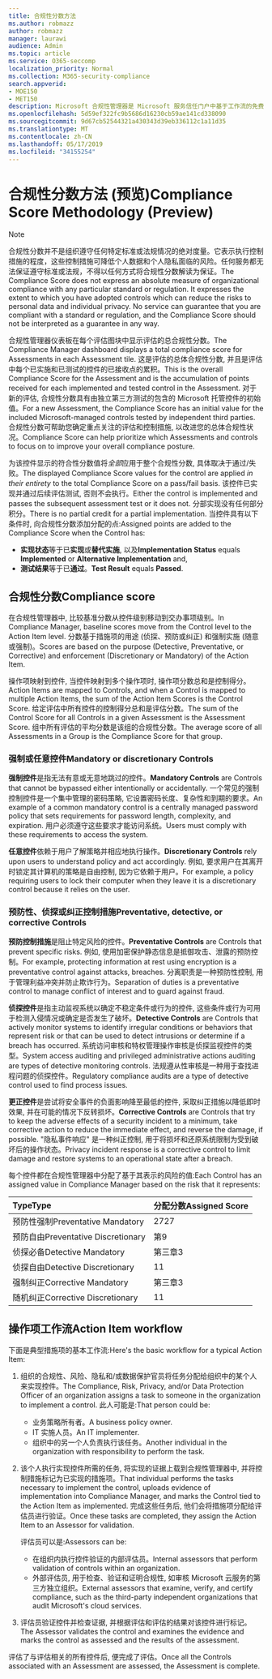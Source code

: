 ```yaml
---
title: 合规性分数方法
ms.author: robmazz
author: robmazz
manager: laurawi
audience: Admin
ms.topic: article
ms.service: O365-seccomp
localization_priority: Normal
ms.collection: M365-security-compliance
search.appverid:
- MOE150
- MET150
description: Microsoft 合规性管理器是 Microsoft 服务信任门户中基于工作流的免费风险评估工具。 合规性管理器使你能够跟踪、分配和验证与 Microsoft 云服务相关的法规遵从性活动。
ms.openlocfilehash: 5d59ef322fc9b5686d16230cb59ae141cd338090
ms.sourcegitcommit: 9d67cb52544321a430343d39eb336112c1a11d35
ms.translationtype: MT
ms.contentlocale: zh-CN
ms.lasthandoff: 05/17/2019
ms.locfileid: "34155254"
---
```

# <a name="compliance-score-methodology-preview"></a><span data-ttu-id="94d44-104">合规性分数方法 (预览)</span><span class="sxs-lookup"><span data-stu-id="94d44-104">Compliance Score Methodology (Preview)</span></span>

> [!NOTE]
> <span data-ttu-id="94d44-p102">合规性分数并不是组织遵守任何特定标准或法规情况的绝对度量。它表示执行控制措施的程度，这些控制措施可降低个人数据和个人隐私面临的风险。任何服务都无法保证遵守标准或法规，不得以任何方式将合规性分数解读为保证。</span><span class="sxs-lookup"><span data-stu-id="94d44-p102">The Compliance Score does not express an absolute measure of organizational compliance with any particular standard or regulation. It expresses the extent to which you have adopted controls which can reduce the risks to personal data and individual privacy. No service can guarantee that you are compliant with a standard or regulation, and the Compliance Score should not be interpreted as a guarantee in any way.</span></span>

<span data-ttu-id="94d44-108">合规性管理器仪表板在每个评估图块中显示评估的总合规性分数。</span><span class="sxs-lookup"><span data-stu-id="94d44-108">The Compliance Manager dashboard displays a total compliance score for Assessments in each Assessment tile.</span></span> <span data-ttu-id="94d44-109">这是评估的总体合规性分数, 并且是评估中每个已实施和已测试的控件的已接收点的累积。</span><span class="sxs-lookup"><span data-stu-id="94d44-109">This is the overall Compliance Score for the Assessment and is the accumulation of points received for each implemented and tested control in the Assessment.</span></span> <span data-ttu-id="94d44-110">对于新的评估, 合规性分数具有由独立第三方测试的包含的 Microsoft 托管控件的初始值。</span><span class="sxs-lookup"><span data-stu-id="94d44-110">For a new Assessment, the Compliance Score has an initial value for the included Microsoft-managed controls tested by independent third parties.</span></span> <span data-ttu-id="94d44-111">合规性分数可帮助您确定重点关注的评估和控制措施, 以改进您的总体合规性状况。</span><span class="sxs-lookup"><span data-stu-id="94d44-111">Compliance Score can help prioritize which Assessments and controls to focus on to improve your overall compliance posture.</span></span>

<span data-ttu-id="94d44-112">为该控件显示的符合性分数值将*全部*应用于整个合规性分数, 具体取决于通过/失败。</span><span class="sxs-lookup"><span data-stu-id="94d44-112">The displayed Compliance Score values for the control are applied *in their entirety* to the total Compliance Score on a pass/fail basis.</span></span> <span data-ttu-id="94d44-113">该控件已实现并通过后续评估测试, 否则不会执行。</span><span class="sxs-lookup"><span data-stu-id="94d44-113">Either the control is implemented and passes the subsequent assessment test or it does not.</span></span> <span data-ttu-id="94d44-114">分部实现没有任何部分积分。</span><span class="sxs-lookup"><span data-stu-id="94d44-114">There is no partial credit for a partial implementation.</span></span> <span data-ttu-id="94d44-115">当控件具有以下条件时, 向合规性分数添加分配的点:</span><span class="sxs-lookup"><span data-stu-id="94d44-115">Assigned points are added to the Compliance Score when the Control has:</span></span>

- <span data-ttu-id="94d44-116">**实现状态**等于已**实现**或**替代实施**, 以及</span><span class="sxs-lookup"><span data-stu-id="94d44-116">**Implementation Status** equals **Implemented** or **Alternative Implementation** and,</span></span>
- <span data-ttu-id="94d44-117">**测试结果**等于已**通过**。</span><span class="sxs-lookup"><span data-stu-id="94d44-117">**Test Result** equals **Passed**.</span></span>

## <a name="compliance-score"></a><span data-ttu-id="94d44-118">合规性分数</span><span class="sxs-lookup"><span data-stu-id="94d44-118">Compliance score</span></span>
  
<span data-ttu-id="94d44-119">在合规性管理器中, 比较基准分数从控件级别移动到交办事项级别。</span><span class="sxs-lookup"><span data-stu-id="94d44-119">In Compliance Manager, baseline scores move from the Control level to the Action Item level.</span></span> <span data-ttu-id="94d44-120">分数基于措施项的用途 (侦探、预防或纠正) 和强制实施 (随意或强制)。</span><span class="sxs-lookup"><span data-stu-id="94d44-120">Scores are based on the purpose (Detective, Preventative, or Corrective) and enforcement (Discretionary or Mandatory) of the Action Item.</span></span>

<span data-ttu-id="94d44-121">操作项映射到控件, 当控件映射到多个操作项时, 操作项分数总和是控制得分。</span><span class="sxs-lookup"><span data-stu-id="94d44-121">Action Items are mapped to Controls, and when a Control is mapped to multiple Action Items, the sum of the Action Item Scores is the Control Score.</span></span> <span data-ttu-id="94d44-122">给定评估中所有控件的控制得分总和是评估分数。</span><span class="sxs-lookup"><span data-stu-id="94d44-122">The sum of the Control Score for all Controls in a given Assessment is the Assessment Score.</span></span> <span data-ttu-id="94d44-123">组中所有评估的平均分数是该组的合规性分数。</span><span class="sxs-lookup"><span data-stu-id="94d44-123">The average score of all Assessments in a Group is the Compliance Score for that group.</span></span>
  
### <a name="mandatory-or-discretionary-controls"></a><span data-ttu-id="94d44-124">强制或任意控件</span><span class="sxs-lookup"><span data-stu-id="94d44-124">Mandatory or discretionary Controls</span></span>
  
 <span data-ttu-id="94d44-125">**强制控件**是指无法有意或无意地跳过的控件。</span><span class="sxs-lookup"><span data-stu-id="94d44-125">**Mandatory Controls** are Controls that cannot be bypassed either intentionally or accidentally.</span></span> <span data-ttu-id="94d44-126">一个常见的强制控制控件是一个集中管理的密码策略, 它设置密码长度、复杂性和到期的要求。</span><span class="sxs-lookup"><span data-stu-id="94d44-126">An example of a common mandatory control is a centrally managed password policy that sets requirements for password length, complexity, and expiration.</span></span> <span data-ttu-id="94d44-127">用户必须遵守这些要求才能访问系统。</span><span class="sxs-lookup"><span data-stu-id="94d44-127">Users must comply with these requirements to access the system.</span></span>
  
 <span data-ttu-id="94d44-128">**任意控件**依赖于用户了解策略并相应地执行操作。</span><span class="sxs-lookup"><span data-stu-id="94d44-128">**Discretionary Controls** rely upon users to understand policy and act accordingly.</span></span> <span data-ttu-id="94d44-129">例如, 要求用户在其离开时锁定其计算机的策略是自由控制, 因为它依赖于用户。</span><span class="sxs-lookup"><span data-stu-id="94d44-129">For example, a policy requiring users to lock their computer when they leave it is a discretionary control because it relies on the user.</span></span>
  
### <a name="preventative-detective-or-corrective-controls"></a><span data-ttu-id="94d44-130">预防性、侦探或纠正控制措施</span><span class="sxs-lookup"><span data-stu-id="94d44-130">Preventative, detective, or corrective Controls</span></span>
  
 <span data-ttu-id="94d44-131">**预防控制措施**是阻止特定风险的控件。</span><span class="sxs-lookup"><span data-stu-id="94d44-131">**Preventative Controls** are Controls that prevent specific risks.</span></span> <span data-ttu-id="94d44-132">例如, 使用加密保护静态信息是抵御攻击、泄露的预防控制。</span><span class="sxs-lookup"><span data-stu-id="94d44-132">For example, protecting information at rest using encryption is a preventative control against attacks, breaches.</span></span> <span data-ttu-id="94d44-133">分离职责是一种预防性控制, 用于管理利益冲突并防止欺诈行为。</span><span class="sxs-lookup"><span data-stu-id="94d44-133">Separation of duties is a preventative control to manage conflict of interest and to guard against fraud.</span></span>
  
 <span data-ttu-id="94d44-134">**侦探控件**是指主动监视系统以确定不稳定条件或行为的控件, 这些条件或行为可用于检测入侵情况或确定是否发生了破坏。</span><span class="sxs-lookup"><span data-stu-id="94d44-134">**Detective Controls** are Controls that actively monitor systems to identify irregular conditions or behaviors that represent risk or that can be used to detect intrusions or determine if a breach has occurred.</span></span> <span data-ttu-id="94d44-135">系统访问审核和特权管理操作审核是侦探监视控件的类型。</span><span class="sxs-lookup"><span data-stu-id="94d44-135">System access auditing and privileged administrative actions auditing are types of detective monitoring controls.</span></span> <span data-ttu-id="94d44-136">法规遵从性审核是一种用于查找进程问题的侦探控件。</span><span class="sxs-lookup"><span data-stu-id="94d44-136">Regulatory compliance audits are a type of detective control used to find process issues.</span></span>
  
<span data-ttu-id="94d44-137">**更正控件**是尝试将安全事件的负面影响降至最低的控件, 采取纠正措施以降低即时效果, 并在可能的情况下反转损坏。</span><span class="sxs-lookup"><span data-stu-id="94d44-137">**Corrective Controls** are Controls that try to keep the adverse effects of a security incident to a minimum, take corrective action to reduce the immediate effect, and reverse the damage, if possible.</span></span> <span data-ttu-id="94d44-138">"隐私事件响应" 是一种纠正控制, 用于将损坏和还原系统限制为受到破坏后的操作状态。</span><span class="sxs-lookup"><span data-stu-id="94d44-138">Privacy incident response is a corrective control to limit damage and restore systems to an operational state after a breach.</span></span>
  
<span data-ttu-id="94d44-139">每个控件都在合规性管理器中分配了基于其表示的风险的值:</span><span class="sxs-lookup"><span data-stu-id="94d44-139">Each Control has an assigned value in Compliance Manager based on the risk that it represents:</span></span>

|<span data-ttu-id="94d44-140">**Type**</span><span class="sxs-lookup"><span data-stu-id="94d44-140">**Type**</span></span>|<span data-ttu-id="94d44-141">**分配分数**</span><span class="sxs-lookup"><span data-stu-id="94d44-141">**Assigned Score**</span></span>|
|:-----|:-----|
| <span data-ttu-id="94d44-142">预防性强制</span><span class="sxs-lookup"><span data-stu-id="94d44-142">Preventative Mandatory</span></span> | <span data-ttu-id="94d44-143">27</span><span class="sxs-lookup"><span data-stu-id="94d44-143">27</span></span> |
| <span data-ttu-id="94d44-144">预防自由</span><span class="sxs-lookup"><span data-stu-id="94d44-144">Preventative Discretionary</span></span> | <span data-ttu-id="94d44-145">第</span><span class="sxs-lookup"><span data-stu-id="94d44-145">9</span></span> |
| <span data-ttu-id="94d44-146">侦探必备</span><span class="sxs-lookup"><span data-stu-id="94d44-146">Detective Mandatory</span></span> | <span data-ttu-id="94d44-147">第三章</span><span class="sxs-lookup"><span data-stu-id="94d44-147">3</span></span> |
| <span data-ttu-id="94d44-148">侦探自由</span><span class="sxs-lookup"><span data-stu-id="94d44-148">Detective Discretionary</span></span> | <span data-ttu-id="94d44-149">1</span><span class="sxs-lookup"><span data-stu-id="94d44-149">1</span></span> |
| <span data-ttu-id="94d44-150">强制纠正</span><span class="sxs-lookup"><span data-stu-id="94d44-150">Corrective Mandatory</span></span> | <span data-ttu-id="94d44-151">第三章</span><span class="sxs-lookup"><span data-stu-id="94d44-151">3</span></span> |
| <span data-ttu-id="94d44-152">随机纠正</span><span class="sxs-lookup"><span data-stu-id="94d44-152">Corrective Discretionary</span></span> | <span data-ttu-id="94d44-153">1</span><span class="sxs-lookup"><span data-stu-id="94d44-153">1</span></span> |
  
## <a name="action-item-workflow"></a><span data-ttu-id="94d44-154">操作项工作流</span><span class="sxs-lookup"><span data-stu-id="94d44-154">Action Item workflow</span></span>

<span data-ttu-id="94d44-155">下面是典型措施项的基本工作流:</span><span class="sxs-lookup"><span data-stu-id="94d44-155">Here's the basic workflow for a typical Action Item:</span></span>
  
1. <span data-ttu-id="94d44-156">组织的合规性、风险、隐私和/或数据保护官员将任务分配给组织中的某个人来实现控件。</span><span class="sxs-lookup"><span data-stu-id="94d44-156">The Compliance, Risk, Privacy, and/or Data Protection Officer of an organization assigns a task to someone in the organization to implement a control.</span></span> <span data-ttu-id="94d44-157">此人可能是:</span><span class="sxs-lookup"><span data-stu-id="94d44-157">That person could be:</span></span>

    - <span data-ttu-id="94d44-158">业务策略所有者。</span><span class="sxs-lookup"><span data-stu-id="94d44-158">A business policy owner.</span></span>
    - <span data-ttu-id="94d44-159">IT 实施人员。</span><span class="sxs-lookup"><span data-stu-id="94d44-159">An IT implementer.</span></span>
    - <span data-ttu-id="94d44-160">组织中的另一个人负责执行该任务。</span><span class="sxs-lookup"><span data-stu-id="94d44-160">Another individual in the organization with responsibility to perform the task.</span></span>

2. <span data-ttu-id="94d44-161">该个人执行实现控件所需的任务, 将实现的证据上载到合规性管理器中, 并将控制措施标记为已实现的措施项。</span><span class="sxs-lookup"><span data-stu-id="94d44-161">That individual performs the tasks necessary to implement the control, uploads evidence of implementation into Compliance Manager, and marks the Control tied to the Action Item as implemented.</span></span> <span data-ttu-id="94d44-162">完成这些任务后, 他们会将措施项分配给评估员进行验证。</span><span class="sxs-lookup"><span data-stu-id="94d44-162">Once these tasks are completed, they assign the Action Item to an Assessor for validation.</span></span>

    <span data-ttu-id="94d44-163">评估员可以是:</span><span class="sxs-lookup"><span data-stu-id="94d44-163">Assessors can be:</span></span>

    - <span data-ttu-id="94d44-164">在组织内执行控件验证的内部评估员。</span><span class="sxs-lookup"><span data-stu-id="94d44-164">Internal assessors that perform validation of controls within an organization.</span></span>
    - <span data-ttu-id="94d44-165">外部评估员, 用于检查、验证和证明合规性, 如审核 Microsoft 云服务的第三方独立组织。</span><span class="sxs-lookup"><span data-stu-id="94d44-165">External assessors that examine, verify, and certify compliance, such as the third-party independent organizations that audit Microsoft's cloud services.</span></span>

3. <span data-ttu-id="94d44-166">评估员验证控件并检查证据, 并根据评估和评估的结果对该控件进行标记。</span><span class="sxs-lookup"><span data-stu-id="94d44-166">The Assessor validates the control and examines the evidence and marks the control as assessed and the results of the assessment.</span></span>

<span data-ttu-id="94d44-167">评估了与评估相关的所有控件后, 便完成了评估。</span><span class="sxs-lookup"><span data-stu-id="94d44-167">Once all the Controls associated with an Assessment are assessed, the Assessment is complete.</span></span>